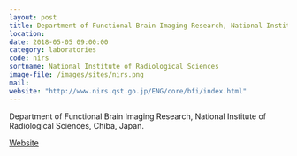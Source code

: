 ```yaml
---
layout: post
title: Department of Functional Brain Imaging Research, National Institute of Radiological Sciences.
location:
date: 2018-05-05 09:00:00
category: laboratories
code: nirs
sortname: National Institute of Radiological Sciences
image-file: /images/sites/nirs.png
mail:
website: "http://www.nirs.qst.go.jp/ENG/core/bfi/index.html"
---
```

Department of Functional Brain Imaging Research, National Institute of Radiological Sciences, Chiba, Japan.

[Website](http://www.nirs.qst.go.jp/ENG/core/bfi/index.html)
